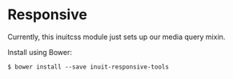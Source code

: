 # Responsive

Currently, this inuitcss module just sets up our media query mixin.

Install using Bower:

    $ bower install --save inuit-responsive-tools
